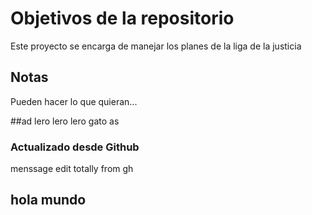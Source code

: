 # Objetivos de la repositorio

Este proyecto se encarga de manejar los planes de la liga de la justicia


## Notas
Pueden hacer lo que quieran...

##ad
lero lero lero gato
as
### Actualizado desde Github
menssage edit totally from gh

## hola mundo
